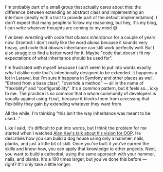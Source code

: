 I'm probably part of a small group that actually cares about this: the difference between extending an abstract class and implementing an interface (ideally with a trait to provide part of the default implementation). I don't expect that many people to follow my reasoning, but hey, it's my blog, I can write whatever thoughts are coming to my mind 😅 

I've been wrestling with code that _abuses inheritance_ for a couple of years now. Granted: I don't really like the word _abuse_ because it sounds very heavy, and code that _abuses_ inheritance can still work perfectly well. But I also struggle to find a better word for it. Maybe "code that doesn't fit _my_ expectations of what inheritance should be used for". 

I'm frustrated with myself because I can't seem to put into words exactly _why_ I dislike code that's intentionally designed to be extended. It happens a lot in Laravel, but I'm sure it happens in Symfony and other places as well. "Extend from a base class", "override a method" — all in the name of "flexibility" and "configurability". It's a common pattern, but it feels so… icky to me. The practice is so common that a whole community of developers is vocally against using `final`, because it blocks them from accessing that flexibility they gain by extending whatever they want from.

All the while, I'm thinking "this isn't the way inheritance was meant to be used…"

Like I said, it's difficult to put into words, but I think the problem for me started when I watched [Alan Kay's talk about his vision for OOP](https://youtu.be/oKg1hTOQXoY?si=wAIxjBuzmwWiR6Ml&t=811). He describes how you can build a dog house using only a hammer, nails, planks, and just a little bit of skill. Once you've built it you've earned the skills and know-how, you can apply that knowledge to other projects. Next, you want to build a cathedral, using the same approach with your hammer, nails, and planks. It's a 100 times larger, but you've done this before — right? It'll only take a little longer.

